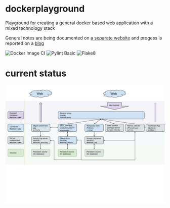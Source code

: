 # dockerplayground
Playground for creating a general docker based web application with a mixed technology stack

General notes are being documented on [a separate website](https://varkenvarken.github.io/dockerplayground/index.html) and progess is reported on a [blog](https://dockerplayground.michelanders.nl/)

![Docker Image CI](https://github.com/varkenvarken/dockerplayground/workflows/Docker%20Image%20CI/badge.svg)
![Pylint Basic](https://github.com/varkenvarken/dockerplayground/workflows/Pylint%20Basic/badge.svg)
![Flake8](https://github.com/varkenvarken/dockerplayground/workflows/Flake8/badge.svg)

# current status
![](https://raw.githubusercontent.com/varkenvarken/dockerplayground/master/docs/illustrations/General%20Web%20Application%20Architecture%20-%20Status%20202010013.svg)
